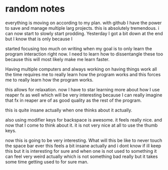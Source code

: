 # random notes

everything is moving on according to my plan.
with github I have the power to save and manage multiple larg projects.
this is absolutely tremendous. i can now start to slowly start prodding.
Yesterday I got a bit down at the end but I know that is only because I

started focusing too much on writing when my goal is to only learn the
program interaction right now. I need to learn how to dissentangle these too
because this will most likely make me learn faster.

Having multiple computers and always working on having things work
all the time requires me to really learn how the program works and this
forces me to really learn how the program works.

this allows for relaxation. now I have to star learning more about how
I use reaper fx as well which will be very interesting because I can
really imagine that fx in reaper are of as good quality as the rest of the program.

this is quite insane actually when one thinks about it actually.

also using modifier keys for backspace is awesome. it feels really nice.
and now that I come to think about it. it is not very nice at all to use the
thumb keys.

now this is going to be very interesting. What will this be like to never touch
the space bar ever this feels a bit insane actually and i dont know if ill keep
this but it is interesting for sure and when one is not used to something it can
feel very weird actually which is not something bad really but it takes some time
getting used to for sure man.
